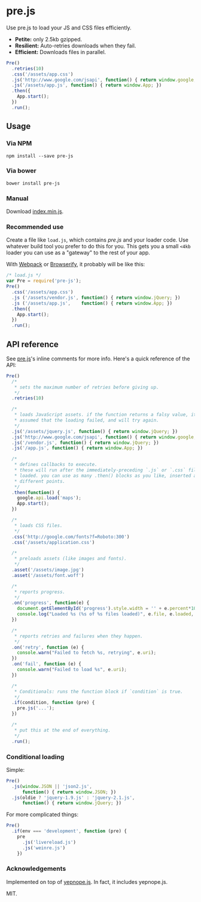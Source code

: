 pre.js
======

Use pre.js to load your JS and CSS files efficiently.

 * __Petite:__ only 2.5kb gzipped.
 * __Resilient:__ Auto-retries downloads when they fail.
 * __Efficient:__ Downloads files in parallel.

```js
Pre()
  .retries(10)
  .css('/assets/app.css')
  .js('http://www.google.com/jsapi', function() { return window.google; })
  .js('/assets/app.js', function() { return window.App; })
  .then({
    App.start();
  })
  .run();
```

## Usage

### Via NPM

    npm install --save pre-js

### Via bower

    bower install pre-js

### Manual

Download [index.min.js].

### Recommended use

Create a file like `load.js`, which contains *pre.js* and your loader code.
Use whatever build tool you prefer to do this for you. This gets you a small 
`<4kb` loader you can use as a "gateway" to the rest of your app.

With [Webpack] or [Browserify], it probably will be like this:

```js
/* load.js */
var Pre = require('pre-js');
Pre()
  .css('/assets/app.css')
  .js ('/assets/vendor.js', function() { return window.jQuery; })
  .js ('/assets/app.js',    function() { return window.App; })
  .then({
    App.start();
  })
  .run();
```

## API reference

See [pre.js]'s inline comments for more info. Here's a quick reference of the 
API:

```js
Pre()
  /*
   * sets the maximum number of retries before giving up.
   */
  .retries(10)

  /*
   * loads JavaScript assets. if the function returns a falsy value, it's
   * assumed that the loading failed, and will try again.
   */
  .js('/assets/jquery.js', function() { return window.jQuery; })
  .js('http://www.google.com/jsapi', function() { return window.google; })
  .js('/vendor.js', function() { return window.jQuery; })
  .js('/app.js', function() { return window.App; })

  /*
   * defines callbacks to execute.
   * these will run after the immediately-preceding `.js` or `.css` file is
   * loaded. you can use as many .then() blocks as you like, inserted at
   * different points.
   */
  .then(function() {
    google.api.load('maps');
    App.start();
  })

  /*
   * loads CSS files.
   */
  .css('http://google.com/fonts?f=Roboto:300')
  .css('/assets/application.css')

  /*
   * preloads assets (like images and fonts).
   */
  .asset('/assets/image.jpg')
  .asset('/assets/font.woff')

  /*
   * reports progress.
   */
  .on('progress', function(e) {
    document.getElementById('progress').style.width = '' + e.percent*100 + '%';
    console.log("Loaded %s (%s of %s files loaded)", e.file, e.loaded, e.total);
  })

  /*
   * reports retries and failures when they happen.
   */
  .on('retry', function (e) {
    console.warn("Failed to fetch %s, retrying", e.uri);
  })
  .on('fail', function (e) {
    console.warn("Failed to load %s", e.uri);
  })

  /*
   * Conditionals: runs the function block if `condition` is true.
   */
  .if(condition, function (pre) {
    pre.js('...');
  })

  /*
   * put this at the end of everything.
   */
  .run();

```

### Conditional loading

Simple:

``` js
Pre()
  .js(window.JSON || 'json2.js',
      function() { return window.JSON; })
  .js(oldie ? 'jquery-1.9.js' : 'jquery-2.1.js',
      function() { return window.jQuery; })
```

For more complicated things:

```js
Pre()
  .if(env === 'development', function (pre) {
    pre
      .js('livereload.js')
      .js('weinre.js')
    })
```

### Acknowledgements

Implemented on top of [yepnope.js](http://yepnopejs.com/). In fact, it includes 
yepnope.js.

MIT.

[index.min.js]: index.min.js
[pre.js]: pre.js
[Browserify]: http://browserify.org
[Webpack]: http://webpack.github.io
